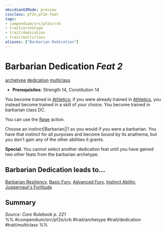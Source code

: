 ```yaml
---
obsidianUIMode: preview
cssclass: pf2e,pf2e-feat
tags:
- compendium/src/pf2e/crb
- trait/archetype
- trait/dedication
- trait/multiclass
aliases: ["Barbarian Dedication"]
---
```

# Barbarian Dedication  *Feat 2*  
[archetype](archetype.md "Archetype Feat Trait")  [dedication](dedication.md "Dedication Feat Trait")  [multiclass](multiclass.md "Multiclass Feat Trait")  

- **Prerequisites**: Strength 14, Constitution 14

You become trained in [Athletics](skills.md#Athletics); if you were already trained in [Athletics](skills.md#Athletics), you instead become trained in a skill of your choice. You become trained in barbarian class DC.

You can use the [Rage](Reference/Rules/Actions/rage.md) action.

Choose an instinct|Barbarian||1 as you would if you were a barbarian. You have that instinct for all purposes and become bound by its anathema, but you don't gain any of the other abilities it grants.

**Special.** You cannot select another dedication feat until you have gained two other feats from the barbarian archetype.

## Barbarian Dedication leads to...

[Barbarian Resiliency](barbarian-resiliency.md), [Basic Fury](basic-fury.md), [Advanced Fury](advanced-fury.md), [Instinct Ability](instinct-ability.md), [Juggernaut's Fortitude](juggernauts-fortitude.md)

## Summary

*Source: Core Rulebook p. 221*  
%% #compendium/src/pf2e/crb #trait/archetype #trait/dedication #trait/multiclass %%